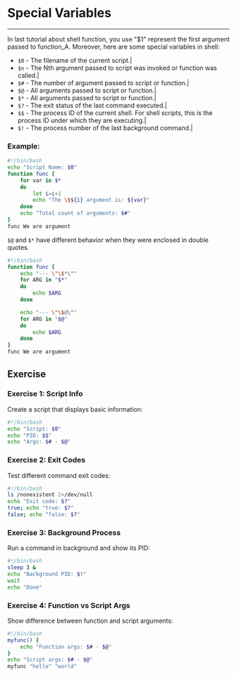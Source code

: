 # Special Variables

---

In last tutorial about shell function, you use "$1" represent the first argument passed to function_A. Moreover, here are some special variables in shell:

- `$0` - The filename of the current script.|
- `$n` - The Nth argument passed to script was invoked or function was called.|
- `$#` - The number of argument passed to script or function.|
- `$@` - All arguments passed to script or function.|
- `$*` - All arguments passed to script or function.|
- `$?` - The exit status of the last command executed.|
- `$$` - The process ID of the current shell. For shell scripts, this is the process ID under which they are executing.|
- `$!` - The process number of the last background command.|

### Example:

```bash
#!/bin/bash
echo "Script Name: $0"
function func {
    for var in $*
    do
        let i=i+1
        echo "The \$${i} argument is: ${var}"
    done
    echo "Total count of arguments: $#"
}
func We are argument
```

`$@` and `$*` have different behavior when they were enclosed in double quotes.

```bash
#!/bin/bash
function func {
    echo "--- \"\$*\""
    for ARG in "$*"
    do
        echo $ARG
    done

    echo "--- \"\$@\""
    for ARG in "$@"
    do
        echo $ARG
    done
}
func We are argument
```

## Exercise

### Exercise 1: Script Info

Create a script that displays basic information:

```bash
#!/bin/bash
echo "Script: $0"
echo "PID: $$"
echo "Args: $# - $@"
```

### Exercise 2: Exit Codes

Test different command exit codes:

```bash
#!/bin/bash
ls /nonexistent 2>/dev/null
echo "Exit code: $?"
true; echo "true: $?"
false; echo "false: $?"
```

### Exercise 3: Background Process

Run a command in background and show its PID:

```bash
#!/bin/bash
sleep 3 &
echo "Background PID: $!"
wait
echo "Done"
```

### Exercise 4: Function vs Script Args

Show difference between function and script arguments:

```bash
#!/bin/bash
myfunc() {
    echo "Function args: $# - $@"
}
echo "Script args: $# - $@"
myfunc "hello" "world"
```